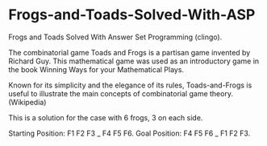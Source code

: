 # Frogs-and-Toads-Solved-With-ASP
Frogs and Toads Solved With Answer Set Programming (clingo).

The combinatorial game Toads and Frogs is a partisan game invented by Richard Guy. This mathematical game was used as an introductory game in the book Winning Ways for your Mathematical Plays.

Known for its simplicity and the elegance of its rules, Toads-and-Frogs is useful to illustrate the main concepts of combinatorial game theory. 
(Wikipedia)

This is a solution for the case with 6 frogs, 3 on each side.

Starting Position: F1 F2 F3 _ F4 F5 F6.
Goal Position: F4 F5 F6 _ F1 F2 F3.

